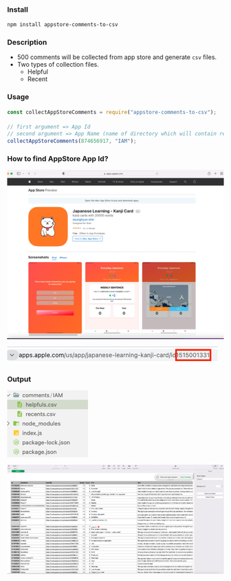 ### Install

```bash
npm install appstore-comments-to-csv
```

### Description

- 500 comments will be collected from app store and generate `csv` files.
- Two types of collection files.
  - Helpful
  - Recent

### Usage

```jsx
const collectAppStoreComments = require("appstore-comments-to-csv");

// first argument => App Id
// second argument => App Name (name of directory which will contain result files)
collectAppStoreComments(874656917, "IAM");
```

### How to find AppStore App Id?

![img1.png](./img1.png)

![img2.png](./img2.png)

### Output

![img3.png](./output1.png)

![img4.png](./output2.png)
